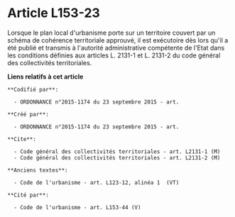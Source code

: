 # Article L153-23

Lorsque le plan local d'urbanisme porte sur un territoire couvert par un schéma de cohérence territoriale approuvé, il est
exécutoire dès lors qu'il a été publié et transmis à l'autorité administrative compétente de l'Etat dans les conditions
définies aux articles L. 2131-1 et L. 2131-2 du code général des collectivités territoriales.

**Liens relatifs à cet article**

	**Codifié par**:

	  - ORDONNANCE n°2015-1174 du 23 septembre 2015 - art.

	**Créé par**:

	  - ORDONNANCE n°2015-1174 du 23 septembre 2015 - art.

	**Cite**:

	  - Code général des collectivités territoriales - art. L2131-1 (M)
	  - Code général des collectivités territoriales - art. L2131-2 (M)

	**Anciens textes**:

	  - Code de l'urbanisme - art. L123-12, alinéa 1  (VT)

	**Cité par**:

	  - Code de l'urbanisme - art. L153-44 (V)
